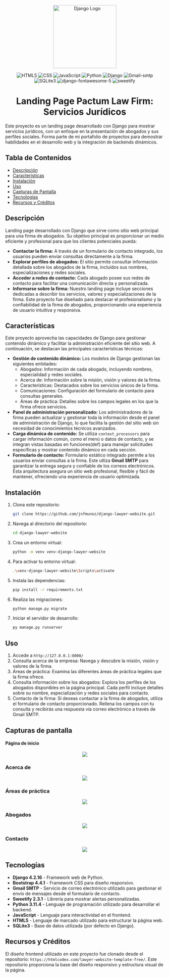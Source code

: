 <p align="center">
  <img src="screenshots/django-logo.png" alt="Django Logo" width="200">
</p>

<div align="center">
  <img src="https://img.shields.io/badge/HTML5-E34F26?style=flat&logo=html5&logoColor=white" alt="HTML5">
  <img src="https://img.shields.io/badge/CSS-3-blue" alt="CSS">
  <img src="https://img.shields.io/badge/JavaScript-ES6-yellow" alt="JavaScript">
  <img src="https://img.shields.io/badge/Python-3.11.4-blue" alt="Python">
  <img src="https://img.shields.io/badge/Django-5.1.3-green" alt="Django">
  <img src="https://img.shields.io/badge/Gmail-SMTP-red?logo=gmail&logoColor=white" alt="Gmail-smtp">
  <img src="https://img.shields.io/badge/SQLite-3.39-blue" alt="SQLite3">
  <img src="https://img.shields.io/badge/django--fontawesome--5-v1.0.18-blue" alt="django-fontawesome-5">
  <img src="https://img.shields.io/badge/sweetify-2.3.1-yellow" alt="sweetify"> 
</div>

<div align=center>
  <h1>Landing Page Pactum Law Firm: Servicios Jurídicos</h1>
</div>
Este proyecto es un landing page desarrollado con Django para mostrar servicios jurídicos, con un enfoque en la presentación de abogados y sus perfiles sociales. Forma       parte de mi portafolio de proyectos para demostrar habilidades en el desarrollo web y la integración de backends dinámicos.

## Tabla de Contenidos
- [Descripción](#descripción)
- [Características](#características)
- [Instalación](#instalación)
- [Uso](#uso)
- [Capturas de Pantalla](#capturas-de-pantalla)
- [Tecnologías](#tecnologías)
- [Recursos y Créditos](#recursos-y-créditos)

## Descripción
Landing page desarrollado con Django que sirve como sitio web principal para una firma de abogados. Su objetivo principal es proporcionar un medio eficiente y profesional para que los clientes potenciales pueda:
- **Contactar la firma:** A través de un formulario de contacto integrado, los usuarios pueden enviar consultas directamente a la firma.
- **Explorar perfiles de abogados:** El sitio permite consultar información detallada sobre los abogados de la firma, incluidos sus nombres, especializaciones y redes sociales.
- **Acceder a redes de contacto:** Cada abogado posee sus redes de contacto para facilitar una comunicación directa y personalizada.
- **Informarse sobre la firma:** Nuestro landing page incluye secciones dedicadas a describir los servicios, valores y especializaciones de la firma.
Este proyecto fue diseñado para destacar el profesionalismo y la confiabilidad de la firma de abogados, proporcionando una experiencia de usuario intuitiva y responsiva.

## Características
Este proyecto aprovecha las capacidades de Django para gestionar contenido dinámico y facilitar la administración eficiente del sitio web. A continuación, se destacan las principales características técnicas:
- **Gestión de contenido dinámico:**
  Los modelos de Django gestionan las siguientes entidades:
    - Abogados: Información de cada abogado, incluyendo nombres, especialidad y redes sociales.
    - Acerca de: Información sobre la misión, visión y valores de la firma.
    - Características: Destacados sobre los servicios únicos de la firma.
    - Comunicaciones: Configuración del formulario de contacto para consultas generales.
    - Áreas de práctica: Detalles sobre los campos legales en los que la firma ofrece servicios.
- **Panel de administración personalizado:**
  Los administradores de la firma pueden actualizar y gestionar toda la información desde el panel de administración de Django, lo que facilita la gestión del sitio web sin necesidad de conocimientos técnicos avanzados.
- **Carga dinámica de contenido:**
  Se utiliza `context_processors` para cargar información común, como el menú o datos de contacto, y se integran vistas basadas en funciones(def) para manejar solicitudes específicas y mostrar contenido dinámico en cada sección.
- **Formulario de contacto:**
  Formulario estático integrado permite a los usuarios enviar consultas a la firma. Este utliza **Gmail SMTP** para garantizar la entrega segura y confiable de los correos electrónicos.
Esta arquitectura asegura un sitio web profesional, flexible y fácil de mantener, ofreciendo una experiencia de usuario optimizada.

## Instalación
1. Clona este repositorio:
    ``` bash
    git clone https://github.com/jnfmunoz/django-lawyer-website.git
    ```
    
2. Navega al directorio del repositorio:
   ``` bash
   cd django-lawyer-website 
   ```
   
3. Crea un entorno virtual:
   ``` bash
   python -m venv venv-django-lawyer-website
   ```
   
4. Para activar tu entorno virtual:
   ``` bash
   .\venv-django-lawyer-website\Scripts\activate
   ```
5. Instala las dependencias:
   ``` bash
   pip install -r requirements.txt
   ```

6. Realiza las migraciones:
   ``` bash
   python manage.py migrate
   ```

7. Iniciar el servidor de desarrollo:
   ``` bash
   py manage.py runserver
   ```

## Uso
1. Accede a `http://127.0.0.1:8000/`
2. Consulta acerca de la empresa:
   Navega y descubre la misión, visión y valores de la firma.
3. Áreas de práctica:
   Examina las diferentes áreas de práctica legales que la firma ofrece.
4. Consulta información sobre los abogados:
   Explora los perfiles de los abogados disponibles en la página principal. Cada perfil incluye detalles sobre su nombre, especialización y redes sociales para contacto.
5. Contacto de la firma: 
   Si deseas contactar a la firma de abogados, utiliza el formulario de contacto proporcionado. Rellena los campos con tu consulta y recibirás una respuesta vía correo electrónico a través de Gmail SMTP.

## Capturas de pantalla
#### Página de inicio
<p align="center">
  <img src="screenshots\index.png">
</p>

### Acerca de
<p align="center">
  <img src="screenshots\about.png">
</p>

### Áreas de práctica
<p align="center">
  <img src="screenshots\practice.png">
</p>

### Abogados
<p align="center">
  <img src="screenshots\attorneys.png">
</p>

### Contacto
<p align="center">
  <img src="screenshots\contact.png">
</p>

## Tecnologías
- **Django 4.2.16** - Framework web de Python.
- **Bootstrap 4.4.1** - Framework CSS para diseño responsivo.
- **Gmail SMTP** - Servicio de correo electrónico utilizado para gestionar el envío de mensajes desde el formulario de contacto.
- **Sweetify 2.3.1** - Librería para mostrar alertas personalizadas.
- **Python 3.11.4** - Lenguaje de programación utilizado para desarrollar el backend.
- **JavaScript** - Lenguaje para interactividad en el frontend.
- **HTML5** - Lenguaje de marcado utilizado para estructurar la página web.
- **SQLite3** - Base de datos utilizada (por defecto en Django).

## Recursos y Créditos
El diseño frontend utilizado en este proyecto fue clonado desde el repositorio: `https://htmlcodex.com/lawyer-website-template-free/`. Este repositorio proporciona la base del diseño responsivo y estructura visual de la página.
